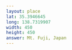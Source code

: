```yaml
---
layout: place
lat: 35.3946645
long: 138.7319907
width: 450
height: 450
answer: Mt. Fuji, Japan
---
```

